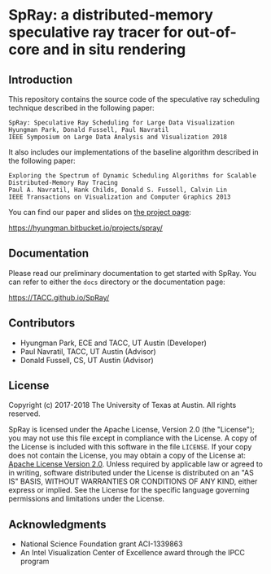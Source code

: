 # SpRay: a distributed-memory speculative ray tracer for out-of-core and in situ rendering

## Introduction

This repository contains the source code of the speculative ray scheduling technique described in the following paper:
```
SpRay: Speculative Ray Scheduling for Large Data Visualization
Hyungman Park, Donald Fussell, Paul Navratil
IEEE Symposium on Large Data Analysis and Visualization 2018
```

It also includes our implementations of the baseline algorithm described in the following paper:
```
Exploring the Spectrum of Dynamic Scheduling Algorithms for Scalable Distributed-Memory Ray Tracing
Paul A. Navratil, Hank Childs, Donald S. Fussell, Calvin Lin
IEEE Transactions on Visualization and Computer Graphics 2013
```

You can find our paper and slides on [the project page][4]:

https://hyungman.bitbucket.io/projects/spray/

## Documentation

Please read our preliminary documentation to get started with SpRay. You can refer to either the `docs` directory or the documentation page:

https://TACC.github.io/SpRay/

## Contributors
* Hyungman Park, ECE and TACC, UT Austin (Developer)
* Paul Navratil, TACC, UT Austin (Advisor)
* Donald Fussell, CS, UT Austin (Advisor)

## License
Copyright (c) 2017-2018 The University of Texas at Austin. All rights reserved.

SpRay is licensed under the Apache License, Version 2.0 (the "License");
you may not use this file except in compliance with the License. A copy of the License is included with this software in the file `LICENSE`. If your copy does not contain the License, you may obtain a copy of the License at: [Apache License Version 2.0][1].
Unless required by applicable law or agreed to in writing, software distributed under the License is distributed on an "AS IS" BASIS, WITHOUT WARRANTIES OR CONDITIONS OF ANY KIND, either express or implied. See the License for the specific language governing permissions and limitations under the License.  

## Acknowledgments
* National Science Foundation grant ACI-1339863
* An Intel Visualization Center of Excellence award through the IPCC program

[1]: https://www.apache.org/licenses/LICENSE-2.0
[2]: https://github.com/embree/embree
[3]: https://www.cs.utexas.edu/~lin/papers/tvcg13.pdf
[4]: https://hyungman.bitbucket.io/projects/spray/
